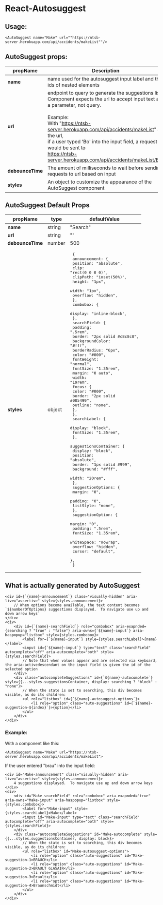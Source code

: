 # React-Autosuggest

## Usage:

```
<AutoSuggest name="Make" url=""https://ntsb-server.herokuapp.com/api/accidents/makeList""/>
```

## AutoSuggest props:
| propName | Description |
| --- | --- |
| **name** | name used for the autosuggest input label and the ids of nested elements |
| **url** | endpoint to query to generate the suggestions list.  Component expects the url to accept input text as a parameter, not query.<br><br>Example:<br>With "https://ntsb-server.herokuapp.com/api/accidents/makeList" as the url,<br>if a user typed 'Bo' into the input field, a request would be sent to<br>https://ntsb-server.herokuapp.com/api/accidents/makeList/Bo) |
| **debounceTime** | The amount of milliseconds to wait before sending requests to url based on input |
| **styles** |  An object to customize the appearance of the AutoSuggest component |


## AutoSuggest Default Props
| propName | type | defaultValue |
| --- | --- | --- |
| **name** | string | "Search" |
| **url** | string | "" |
| **debounceTime** | number | 500 |
| **styles** | object | <pre> {<br>    announcement: {<br>      position: "absolute",<br>      clip: "rect(0 0 0 0)",<br>      clipPath: "inset(50%)",<br>      height: "1px",<br>      width: "1px",<br>      overflow: "hidden",<br>    },<br>    combobox: {<br>      display: "inline-block",<br>    },<br>    searchField: {<br>      padding: ".5rem",<br>      border: "2px solid #c8c8c8",<br>      backgroundColor: "#fff",<br>      borderRadius: "6px",<br>      color: "#000",<br>      fontWeight: "normal",<br>      fontSize: "1.35rem",<br>      margin: "0 auto",<br>      width: "19rem",<br>      focus: {<br>        color: "#000",<br>        border: "2px solid #005499",<br>        outline: "none",<br>      },<br>    },<br>    searchLabel: {<br>      display: "block",<br>      fontSize: "1.35rem",<br>    },<br>    suggestionsContainer: {<br>      display: "block",<br>      position: "absolute",<br>      border: "1px solid #999",<br>      background: "#fff",<br>      width: "20rem",<br>    },<br>    suggestionOptions: {<br>      margin: "0",<br>      padding: "0",<br>      listStyle: "none",<br>    },<br>    suggestionOption: {<br>      margin: "0",<br>      padding: ".5rem",<br>      fontSize: "1.35rem",<br>      whiteSpace: "nowrap",<br>      overflow: "hidden",<br>      cursor: "default",<br>    },<br>  } </pre> |

## What is actually generated by AutoSuggest

```
<div id={`{name}-announcement`} class="visually-hidden" aria-live="assertive" style={styles.announcement}>
    // When options become available, the text content becomes `${numberOfOptions} suggestions displayed.  To navigate use up and down arrow keys`
</div>
<div>
    <div id={`{name}-searchField`} role="combobox" aria-exapnded={searching ? "true" : "false"} aria-owns={`${name}-input`} aria-haspopup="listbox" style={styles.combobox}>
        <label for={`${name}-input`} style={styles.searchLabel}>{name}</label>
        <input id={`${name}-input`} type="text" class="searchField" autocomplete="off" aria-autocomplete="both" style={styles.searchField}>
        // Note that when values appear and are selected via keyboard, the aria-activedescendant on the input field is given the id of the selected option
    </div>
    <div class="autocompleteSuggestions" id={`${name}-autocomplete`} style={{...styles.suggestionsContainer, display: searching ? "block" : "none"}>
        // When the state is set to searching, this div becomes visible, as do its children:
        <ul role="listbox" id={`${name}-autosuggest-options`}>
            <li role="option" class="auto-suggestions" id={`${name}-suggestion-${index}`}>{option}</li>
        </ul>
    </div>
</div>
```

### Example:
With a component like this:

`<AutoSuggest name="Make" url="https://ntsb-server.herokuapp.com/api/accidents/makeList">`

If the user entered "brau" into the input field:

```
<div id="Make-announcement" class="visually-hidden" aria-live="assertive" style={styles.announcement}>
    4 suggestions displayed.  To navigate use up and down arrow keys
</div>
<div>
    <div id="Make-searchField" role="combobox" aria-exapnded="true" aria-owns="Make-input" aria-haspopup="listbox" style={styles.combobox}>
        <label for="Make-input" style={styles.searchLabel}>Make</label>
        <input id="Make-input" type="text" class="searchField" autocomplete="off" aria-autocomplete="both" style={styles.searchField}>
    </div>
    <div class="autocompleteSuggestions" id="Make-autocomplete" style={{...styles.suggestionsContainer, display: block}>
        // When the state is set to searching, this div becomes visible, as do its children:
        <ul role="listbox" id="Make-autosuggest-options">
            <li role="option" class="auto-suggestions" id="Make-suggestion-1>BRAUCH</li>
            <li role="option" class="auto-suggestions" id="Make-suggestion-2>BRAULT GLASAIR</li>
            <li role="option" class="auto-suggestions" id="Make-suggestion-3>Brault</li>
            <li role="option" class="auto-suggestions" id="Make-suggestion-4>Braunschmidt</li>
        </ul>
    </div>
</div>
```
